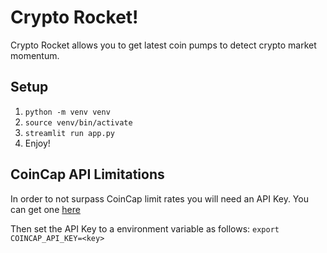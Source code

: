 # Crypto Rocket!

Crypto Rocket allows you to get latest coin pumps to detect crypto market momentum.

## Setup

1. `python -m venv venv `
2. `source venv/bin/activate`
3. `streamlit run app.py`
4. Enjoy!

## CoinCap API Limitations

In order to not surpass CoinCap limit rates you will need an API Key. You can get one [here](https://coincap.io/api-key)

Then set the API Key to a environment variable as follows: `export COINCAP_API_KEY=<key>`
